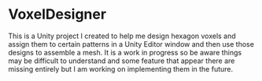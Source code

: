 # VoxelDesigner

This is a Unity project I created to help me design hexagon voxels and assign them to certain patterns in a Unity Editor window and then use those designs to assemble a mesh. It is a work in progress so be aware things may be difficult to understand and some feature that appear there are missing entirely but I am working on implementing them in the future.
